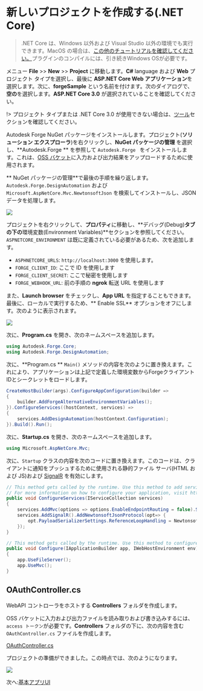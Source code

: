 # 新しいプロジェクトを作成する(.NET Core)

> .NET Core は、Windows 以外および Visual Studio 以外の環境でも実行できます。MacOS の場合は、[この他のチュートリアルを確認してください。](https://github.com/augustogoncalves/dotnetcoreheroku)プラグインのコンパイルには、引き続きWindows OSが必要です。

メニュー **File** >> **New** >> **Project** に移動します。**C#** language および **Web** プロジェクト タイプを選択し、最後に **ASP.NET Core Web アプリケーション**を選択します。次に、**forgeSample** という名前を付けます。次のダイアログで、**空の**を選択します。**ASP.NET Core 3.0** が選択されていることを確認してください。

!> プロジェクト タイプまたは .NET Core 3.0 が使用できない場合は、[ツール](environment/tools/netcore)セクションを確認してください。

Autodesk Forge NuGet パッケージをインストールします。プロジェクト(**ソリューション エクスプローラ**)を右クリックし、**NuGet パッケージの管理** を選択し、**Autodesk.Forge ** を参照して `Autodesk.Forge ` をインストールします。これは、[OSS バケット](https://forge.autodesk.com/en/docs/data/v2/developers_guide/basics/)に入力および出力結果をアップロードするために使用されます。

** NuGet パッケージの管理**で最後の手順を繰り返します。`Autodesk.Forge.DesignAutomation` および `Microsoft.AspNetCore.Mvc.NewtonsoftJson` を検索してインストールし、JSON データを処理します。 

![](_media/netcore/create_project.gif) 

プロジェクトを右クリックして、**プロパティ**に移動し、**デバッグ(Debug)**タブの下の**環境変数(Environment Variables)**セクションを参照してください。`ASPNETCORE_ENVIRONMENT` は既に定義されている必要があるため、次を追加します。

- `ASPHNETCORE_URLS`: `http://localhost:3000` を使用します。
- `FORGE_CLIENT_ID`\: ここで ID を使用します
- `FORGE_CLIENT_SECRET`\: ここで秘密を使用します
- `FORGE_WEBHOOK_URL`\: 前の手順の **ngrok** 転送 URL を使用します

また、**Launch browser** をチェックし、**App URL** を指定することもできます。最後に、ローカルで実行するため、** Enable SSL** オプションをオフにします。次のように表示されます。

![](_media/netcore/env_vars_da.png) 


次に、**Program.cs** を開き、次のネームスペースを追加します。

```csharp
using Autodesk.Forge.Core;
using Autodesk.Forge.DesignAutomation;
```

次に、**Program.cs ** `Main()` メソッドの内容を次のように置き換えます。これにより、アプリケーションは上記で定義した環境変数からForgeクライアントIDとシークレットをロードします。

```csharp
CreateHostBuilder(args).ConfigureAppConfiguration(builder =>
{
    builder.AddForgeAlternativeEnvironmentVariables();
}).ConfigureServices((hostContext, services) =>
{
    services.AddDesignAutomation(hostContext.Configuration);
}).Build().Run();
```

次に、**Startup.cs** を開き、次のネームスペースを追加します。

```csharp
using Microsoft.AspNetCore.Mvc;
```

次に、`Startup` クラスの内容を次のコードに置き換えます。このコードは、クライアントに通知をプッシュするために使用される静的ファイル サーバ(HTML および JS)および [SignalR](https://docs.microsoft.com/en-us/aspnet/core/signalr/introduction?view=aspnetcore-2.2) を有効にします。

```csharp
// This method gets called by the runtime. Use this method to add services to the container.
// For more information on how to configure your application, visit https://go.microsoft.com/fwlink/?LinkID=398940
public void ConfigureServices(IServiceCollection services)
{
    services.AddMvc(options => options.EnableEndpointRouting = false).SetCompatibilityVersion(CompatibilityVersion.Version_3_0).AddNewtonsoftJson();
    services.AddSignalR().AddNewtonsoftJsonProtocol(opt=> {
        opt.PayloadSerializerSettings.ReferenceLoopHandling = Newtonsoft.Json.ReferenceLoopHandling.Ignore;
    });
}

// This method gets called by the runtime. Use this method to configure the HTTP request pipeline.
public void Configure(IApplicationBuilder app, IWebHostEnvironment env)
{
    app.UseFileServer();
    app.UseMvc();
}
```

## OAuthController.cs

WebAPI コントローラをホストする **Controllers** フォルダを作成します。

OSS バケットに入力および出力ファイルを読み取りおよび書き込みするには、`access トークン`が必要です。**Controllers** フォルダの下に、次の内容を含む `OAuthController.cs` ファイルを作成します。

[OAuthController.cs](_snippets/modifymodels/netcore/OAuthController.cs ':include :type=code csharp')

プロジェクトの準備ができました。この時点では、次のようになります。

![](_media/designautomation/netcore/basefiles_step1.png) 

次へ:[基本アプリUI](designautomation/html/)